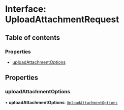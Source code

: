 # Interface: UploadAttachmentRequest

## Table of contents

### Properties

- [uploadAttachmentOptions](UploadAttachmentRequest.md#uploadattachmentoptions)

## Properties

### <a id="uploadattachmentoptions" name="uploadattachmentoptions"></a> uploadAttachmentOptions

• **uploadAttachmentOptions**: [`UploadAttachmentOptions`](UploadAttachmentOptions.md)
